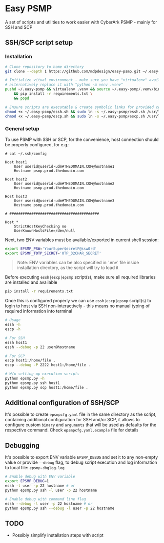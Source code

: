 # Easy PSMP

A set of scripts and utilities to work easier with CyberArk PSMP - mainly for SSH and SCP

## SSH/SCP script setup

### Installation

```bash
# Clone repository to home directory
git clone --depth 1 https://github.com/mdpdesign/easy-psmp.git ~/.easy-psmp

# Initialize vitual environment - make sure you have "virtualenv" available
# alternatively replace it with "python -m venv .venv"
pushd ~/.easy-psmp && virtualenv .venv && source ~/.easy-psmp/.venv/bin/activate \
    && pip install -r requirements.txt \
    && popd

# Ensure scripts are executable & create symbolic links for provided commands
chmod +x ~/.easy-psmp/essh.sh && sudo ln -s ~/.easy-psmp/essh.sh /usr/local/bin/essh
chmod +x ~/.easy-psmp/escp.sh && sudo ln -s ~/.easy-psmp/escp.sh /usr/local/bin/escp
```

### General setup

To use PSMP with SSH or SCP, for the convenience, host connection should be properly configured, for e.g.:

```text
# cat ~/.ssh/config

Host host1
    User userid@userid-udm#THEDOMAIN.COM@hostname1
    Hostname psmp.prod.thedomain.com

Host host2
    User userid@userid-udm#THEDOMAIN.COM@hostname2
    Hostname psmp.prod.thedomain.com

Host host3
    User userid@userid-udm#THEDOMAIN.COM@hostname3
    Hostname psmp.prod.thedomain.com

# #########################################

Host *
    StrictHostKeyChecking no
    UserKnownHostsFile=/dev/null
```

Next, two ENV variables must be available/exported in current shell session:

```bash
export EPSMP_PSW='YourSuper$ecretP@ssw0rd'
export EPSMP_TOTP_SECRET='OTP_32CHAR_SECRET'
```

> Note: ENV variables can be also specified in '.env' file inside installation directory, as the script will try to load it

Before executing `essh|escp|epsmp` script(s), make sure all required libraries are installed and available

```bash
pip install -r requirements.txt
```

Once this is configured properly we can use `essh|escp|epsmp` script(s) to login to host via SSH non-interactively - this means
no manual typing of required information into terminal

```bash
# Usage
essh -h
escp -h

# For SSH
essh host1
essh --debug -p 22 user@hostname

# For SCP
escp host1:/home/file .
escp --debug -P 2222 host1:/home/file .

# W/o setting up execution scripts
python epsmp.py -h
python epsmp.py ssh host1
python epsmp.py scp host1:/home/file .
```

## Additional configuration of SSH/SCP

It's possible to create `epsmpcfg.yaml` file in the same directory as the script, containing additional configuration for SSH and/or SCP,
it allows to configure custom `binary` and `arguments` that will be used as defaults for the respective command.
Check `epsmpcfg.yaml.example` file for details

## Debugging

It's possible to export ENV variable `EPSMP_DEBUG` and set it to any non-empty value or provide `--debug` flag, to debug script execution
and log information to local file: `epsmp-dbglog.log`

```bash
# Enable debug with ENV variable
export EPSMP_DEBUG=1
essh -l user -p 22 hostname # or
python epsmp.py ssh -l user -p 22 hostname

# Enable debug with command line flag
essh --debug -l user -p 22 hostname # or
python epsmp.py ssh --debug -l user -p 22 hostname
```

## TODO

- Possibly simplify installation steps with script
